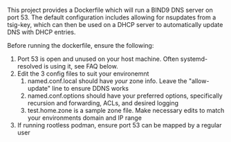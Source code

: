This project provides a Dockerfile which will run a BIND9 DNS server on port 53. The default configuration includes allowing for nsupdates from a tsig-key, which can then be used on a DHCP server to automatically update DNS with DHCP entries.

Before running the dockerfile, ensure the following:
1. Port 53 is open and unused on your host machine. Often systemd-resolved is using it, see FAQ below.
2. Edit the 3 config files to suit your environemnt
	1. named.conf.local should have _your_ zone info. Leave the "allow-update" line to ensure DDNS works
	2. named.conf.options should have your preferred options, specifically recursion and forwarding, ACLs, and desired logging
	3. test.home.zone is a sample zone file. Make necessary edits to match your environments domain and IP range
3. If running rootless podman, ensure port 53 can be mapped by a regular user


